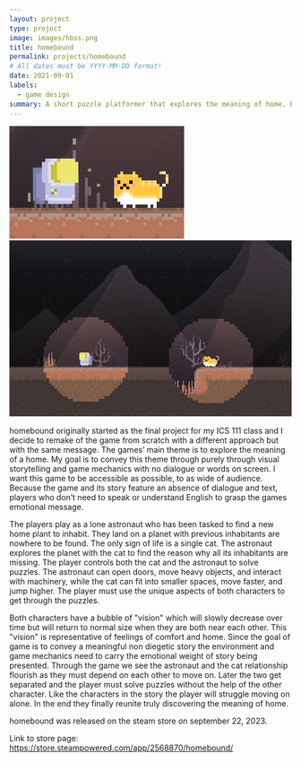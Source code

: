 ```yaml
---
layout: project
type: project
image: images/hbss.png
title: homebound
permalink: projects/homebound
# All dates must be YYYY-MM-DD format!
date: 2021-09-01
labels:
  - game design
summary: A short puzzle platformer that explores the meaning of home. Released on Steam September 22, 2023
---
```


<div class="ui rounded images">
  <img class="ui image" src="../images/hb.png">
  <img class="ui image" src="../images/hb2.png">
</div>

homebound originally started as the final project for my ICS 111 class and I decide to remake of the game from scratch with a different approach but with the same message. The games’ main theme is to explore the meaning of a home. My goal is to convey this theme through purely through visual storytelling and game mechanics with no dialogue or words on screen. I want this game to be accessible as possible, to as wide of audience. Because the game and its story feature an absence of dialogue and text, players who don’t need to speak or understand English to grasp the games emotional message.

The players play as a lone astronaut who has been tasked to find a new home plant to inhabit. They land on a planet with previous inhabitants are nowhere to be found. The only sign of life is a single cat. The astronaut explores the planet with the cat to find the reason why all its inhabitants are missing. The player controls both the cat and the astronaut to solve puzzles. The astronaut can open doors, move heavy objects, and interact with machinery, while the cat can fit into smaller spaces, move faster, and jump higher. The player must use the unique aspects of both characters to get through the puzzles. 

Both characters have a bubble of "vision" which will slowly decrease over time but will return to normal size when they are both near each other. This "vision" is representative of feelings of comfort and home. Since the goal of game is to convey a meaningful non diegetic story the environment and game mechanics need to carry the emotional weight of story being presented. Through the game we see the astronaut and the cat relationship flourish as they must depend on each other to move on. Later the two get separated and the player must solve puzzles without the help of the other character. Like the characters in the story the player will struggle moving on alone. In the end they finally reunite truly discovering the meaning of home.

homebound was released on the steam store on september 22, 2023.

Link to store page:
https://store.steampowered.com/app/2568870/homebound/




